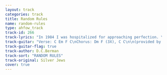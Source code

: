 ```yaml
---
layout: track
categories: track
title: Random Rules
name: random-rules
type: ahfow_track
track-id: 266
track-lyrics: "In 1984 I was hospitalized for approaching perfection. \nSlowly screwing my way across Europe, they had to make a correction. \nBroken and smokin' where the infrared deer plunge in the digital snake. \nI tell you, they make it so you can't shake hands when they make your hands shake. \n\nI know you like to line dance, everything so democratic and cool, \nBut baby there's no guidance when random rules. \n\nI know that a lot of what I say has been lifted off of men's room walls. \nMaybe I've crossed the wrong rivers and walked down all the wrong halls. \nBut nothing can change the fact that we used to share a bed \nand that's why it scared me so when you turned to me and said: \n\n&quot;Yeah, you look like someone \nYeah you look like someone who up and left me low. \nBoy, you look like somene I used to know.&quot; \n\nI asked the painter why the roads are colored black. \nHe said, &quot;Steve, it's because people leave \nand no highway will bring them back.&quot; \nSo if you don't want me I promise not to linger, \nBut before I go I gotta ask you dear about the tan line on your ring finger. \n\nNo one should have two lives, \nnow you know my middle names are wrong and right. \nHoney we've got two lives to give tonight."
track-guitar: "Verse: C Em F C\nChorus: Dm F (3X), C C\n\n(provided by britta)"
track-guitar-flag: true
track-author: D.C.Berman
track-sort: "RANDOM RULES"
track-original: Silver Jews
cover: true
---
```

